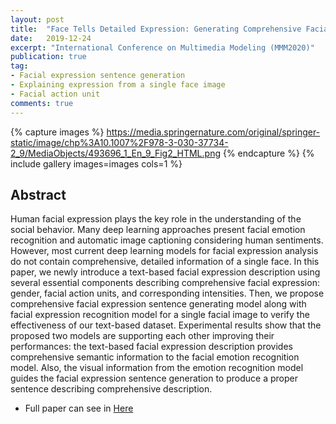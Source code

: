 ```yaml
---
layout: post
title:  "Face Tells Detailed Expression: Generating Comprehensive Facial Expression Sentence Through Facial Action Units"
date:   2019-12-24
excerpt: "International Conference on Multimedia Modeling (MMM2020)"
publication: true
tag:
- Facial expression sentence generation
- Explaining expression from a single face image
- Facial action unit
comments: true
---
```

{% capture images %}
   https://media.springernature.com/original/springer-static/image/chp%3A10.1007%2F978-3-030-37734-2_9/MediaObjects/493696_1_En_9_Fig2_HTML.png
{% endcapture %}
{% include gallery images=images cols=1 %}

## Abstract
Human facial expression plays the key role in the understanding of the social behavior. Many deep learning approaches present facial emotion recognition and automatic image captioning considering human sentiments. However, most current deep learning models for facial expression analysis do not contain comprehensive, detailed information of a single face. In this paper, we newly introduce a text-based facial expression description using several essential components describing comprehensive facial expression: gender, facial action units, and corresponding intensities. Then, we propose comprehensive facial expression sentence generating model along with facial expression recognition model for a single facial image to verify the effectiveness of our text-based dataset. Experimental results show that the proposed two models are supporting each other improving their performances: the text-based facial expression description provides comprehensive semantic information to the facial emotion recognition model. Also, the visual information from the emotion recognition model guides the facial expression sentence generation to produce a proper sentence describing comprehensive description.

* Full paper can see in [Here](https://link.springer.com/chapter/10.1007/978-3-030-37734-2_9)
